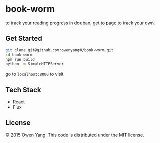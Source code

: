 # book-worm
to track your reading progress in douban, get to [page](http://owenyang0.github.io/book-worm/) to track your own.

## Get Started
```bash
git clone git@github.com:owenyang0/book-worm.git
cd book-worm
npm run build
python -m SimpleHTTPServer
```
go to `localhost:8000` to visit

## Tech Stack
- React
- Flux

## License
© 2015 [Owen Yang](http://owenyang0.github.io). This code is distributed under the MIT license.
